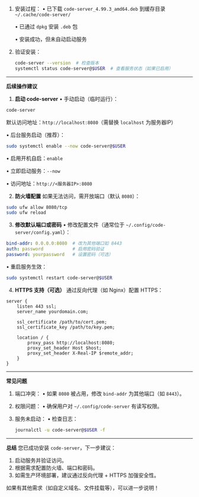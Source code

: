 1. 安装过程：
   • 已下载 `code-server_4.99.3_amd64.deb` 到缓存目录 `~/.cache/code-server/`

   • 已通过 `dpkg` 安装 `.deb` 包

   • 安装成功，但未自动启动服务


2. 验证安装：
   ```bash
   code-server --version  # 检查版本
   systemctl status code-server@$USER  # 查看服务状态（如果已启用）
   ```

---

**后续操作建议**
1. **启动 code-server**
• 手动启动（临时运行）：

  ```bash
  code-server
  ```
  默认访问地址：`http://localhost:8080`（需替换 `localhost` 为服务器IP）

• 后台服务启动（推荐）：

  ```bash
  sudo systemctl enable --now code-server@$USER
  ```
  • 启用开机自启：`enable`

  • 立即启动服务：`--now`

  • 访问地址：`http://<服务器IP>:8080`


2. **防火墙配置**
如果无法访问，需开放端口（默认 `8080`）：
```bash
sudo ufw allow 8080/tcp
sudo ufw reload
```

3. **修改默认端口或密码**
• 修改配置文件（通常位于 `~/.config/code-server/config.yaml`）：

  ```yaml
  bind-addr: 0.0.0.0:8080  # 改为其他端口如 8443
  auth: password           # 启用密码验证
  password: yourpassword   # 设置密码（可选）
  ```
• 重启服务生效：

  ```bash
  sudo systemctl restart code-server@$USER
  ```

4. **HTTPS 支持（可选）**
通过反向代理（如 Nginx）配置 HTTPS：
```nginx
server {
    listen 443 ssl;
    server_name yourdomain.com;

    ssl_certificate /path/to/cert.pem;
    ssl_certificate_key /path/to/key.pem;

    location / {
        proxy_pass http://localhost:8080;
        proxy_set_header Host $host;
        proxy_set_header X-Real-IP $remote_addr;
    }
}
```

---

**常见问题**
1. 端口冲突：
   • 如果 `8080` 被占用，修改 `bind-addr` 为其他端口（如 `8443`）。


2. 权限问题：
   • 确保用户对 `~/.config/code-server` 有读写权限。


3. 服务未启动：
   • 检查日志：

     ```bash
     journalctl -u code-server@$USER -f
     ```

---

**总结**
您已成功安装 `code-server`，下一步建议：
1. 启动服务并验证访问。
2. 根据需求配置防火墙、端口和密码。
3. 如需生产环境部署，建议通过反向代理 + HTTPS 加强安全性。

如果有其他需求（如自定义域名、文件挂载等），可以进一步说明！
